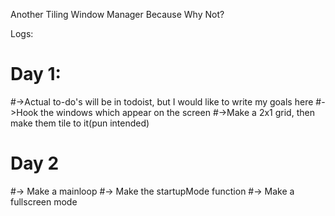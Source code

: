 Another Tiling Window Manager Because Why Not?

Logs:

# Day 1:
#->Actual to-do's will be in todoist, but I would like to write my goals here
#->Hook the windows which appear on the screen
#->Make a 2x1 grid, then make them tile to it(pun intended)

# Day 2
#-> Make a mainloop
#-> Make the startupMode function
#-> Make a fullscreen mode
